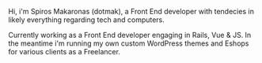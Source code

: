 Hi, i'm Spiros Makaronas (dotmak), a Front End developer with tendecies in likely everything regarding tech and computers. 

Currently working as a Front End developer engaging in Rails, Vue & JS. 
In the meantime i'm running my own custom WordPress themes and Eshops for various clients as a Freelancer.



<!---
dotmak/dotmak is a ✨ special ✨ repository because its `README.md` (this file) appears on your GitHub profile.
You can click the Preview link to take a look at your changes.
--->
